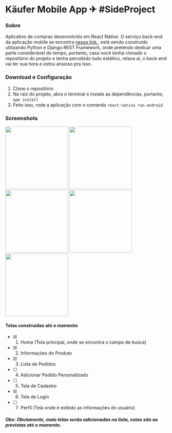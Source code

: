 # Käufer Mobile App ✈ #SideProject

### Sobre

Aplicativo de compras desenvolvido em React Native. O serviço back-end da aplicação mobile se encontra <a href="https://github.com/lucasviinic/kauferservices/"> nesse link </a> , está sendo construído utilizando Python e Django REST Framework, onde pretendo dedicar uma parte considerável do tempo, portanto, caso você tenha clonado o repositório do projeto e tenha percebido tudo estático, relaxa aí, o back-end vai ter sua hora e estou ansioso pra isso.

### Download e Configuração

1. Clone o repositório
2. Na raiz do projeto, abra o terminal e instale as dependências, portanto, `npm install`
3. Feito isso, rode a aplicação com o comando `react-native run-android`

### Screenshots

<p float="left">
  <img src="https://i.imgur.com/siscyTO.jpg" width="195" />
  <img src="https://i.imgur.com/yNqqE1P.jpg" width="195" />
  <img src="https://i.imgur.com/l66vSZX.jpeg" width="195" />
  <img src="https://i.imgur.com/peyejlY.jpeg" width="195" />
  <img src="https://i.imgur.com/6m3nQez.jpg" width="195" />
</p>

#### Telas construidas até o momento

- [x] 1. Home (Tela principal, onde se encontra o campo de busca)
- [x] 2. Informações do Produto
- [x] 3. Lista de Pedidos
- [ ] 4. Adicionar Pedido Personalizado
- [ ] 5. Tela de Cadastro
- [x] 6. Tela de Login
- [ ] 7. Perfil (Tela onde é exibido as informações do usuário)

##### Obs: Obviamente, mais telas serão adicionadas na lista, estas são as previstas até o momento.


